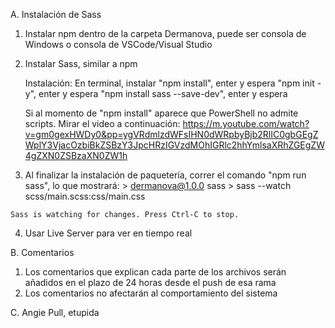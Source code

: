 A. Instalación de Sass

  1. Instalar npm dentro de la carpeta Dermanova, puede ser consola de Windows o consola de VSCode/Visual Studio
  2. Instalar Sass, similar a npm
     
     Instalación:
     En terminal, instalar "npm install", enter y espera
     "npm init -y", enter y espera
     "npm install sass --save-dev", enter y espera


     Si al momento de "npm install" aparece que PowerShell no admite scripts. Mirar el video a continuación: https://m.youtube.com/watch?v=gm0gexHWDy0&pp=ygVRdmlzdWFsIHN0dWRpbyBjb2RlIC0gbGEgZWplY3VjacOzbiBkZSBzY3JpcHRzIGVzdMOhIGRlc2hhYmlsaXRhZGEgZW4gZXN0ZSBzaXN0ZW1h
     
  4. Al finalizar la instalación de paquetería, correr el comando "npm run sass", lo que mostrará:
    > dermanova@1.0.0 sass
    > sass --watch scss/main.scss:css/main.css
    
    Sass is watching for changes. Press Ctrl-C to stop.
  
  4. Usar Live Server para ver en tiempo real


B. Comentarios

  1. Los comentarios que explican cada parte de los archivos serán añadidos en el plazo de 24 horas desde el push de esa rama
  2. Los comentarios no afectarán al comportamiento del sistema

C. Angie Pull, etupida
